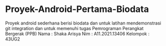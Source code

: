 # Proyek-Android-Pertama-Biodata
Proyek android sederhana berisi biodata dan untuk latihan mendemonstrasi git integration 
dan untuk memenuhi tugas Pemrograman Perangkat Bergerak (PPB) 
Nama      : Shaka Arisya
Nim       : A11.2021.13406
Kelompok  : 43UG2
